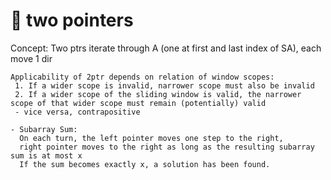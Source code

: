 # 👹 two pointers

Concept: Two ptrs iterate through A (one at first and last index of SA), each move 1 dir

```
Applicability of 2ptr depends on relation of window scopes:
 1. If a wider scope is invalid, narrower scope must also be invalid
 2. If a wider scope of the sliding window is valid, the narrower scope of that wider scope must remain (potentially) valid
 - vice versa, contrapositive
 
- Subarray Sum: 
  On each turn, the left pointer moves one step to the right, 
  right pointer moves to the right as long as the resulting subarray sum is at most x
  If the sum becomes exactly x, a solution has been found.
```
